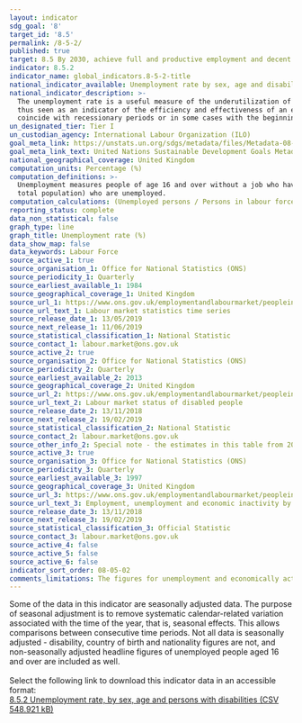 ```yaml
---
layout: indicator
sdg_goal: '8'
target_id: '8.5'
permalink: /8-5-2/
published: true
target: 8.5 By 2030, achieve full and productive employment and decent work for all women and men, including for young people and persons with disabilities, and equal pay for work of equal value
indicator: 8.5.2
indicator_name: global_indicators.8-5-2-title
national_indicator_available: Unemployment rate by sex, age and disability status 
national_indicator_description: >-
  The unemployment rate is a useful measure of the underutilization of the labour supply. It reflects the inability of an economy to generate employment for those persons who want to work but are not doing so, even though they are available for employment and actively seeking work. It is
  thus seen as an indicator of the efficiency and effectiveness of an economy to absorb its labour force and of the performance of the labour market. Short-term time series of the unemployment rate can be used to signal changes in the business cycle; upward movements in the indicator often
  coincide with recessionary periods or in some cases with the beginning of an expansionary period as persons previously not in the labour market begin to test conditions through an active job search.
un_designated_tier: Tier I
un_custodian_agency: International Labour Organization (ILO)
goal_meta_link: https://unstats.un.org/sdgs/metadata/files/Metadata-08-05-02.pdf 
goal_meta_link_text: United Nations Sustainable Development Goals Metadata (PDF 383 KB)
national_geographical_coverage: United Kingdom
computation_units: Percentage (%)
computation_definitions: >-
  Unemployment measures people of age 16 and over without a job who have been actively seeking work within the last four weeks and are available to start work within the next two weeks. The unemployment rate is the proportion of all employed and unemployed people (not the proportion of the
  total population) who are unemployed.
computation_calculations: (Unemployed persons / Persons in labour force) * 100
reporting_status: complete
data_non_statistical: false
graph_type: line
graph_title: Unemployment rate (%)
data_show_map: false
data_keywords: Labour Force
source_active_1: true
source_organisation_1: Office for National Statistics (ONS)
source_periodicity_1: Quarterly
source_earliest_available_1: 1984
source_geographical_coverage_1: United Kingdom
source_url_1: https://www.ons.gov.uk/employmentandlabourmarket/peopleinwork/employmentandemployeetypes/datasets/labourmarketstatistics
source_url_text_1: Labour market statistics time series
source_release_date_1: 13/05/2019
source_next_release_1: 11/06/2019
source_statistical_classification_1: National Statistic
source_contact_1: labour.market@ons.gov.uk
source_active_2: true
source_organisation_2: Office for National Statistics (ONS)
source_periodicity_2: Quarterly
source_earliest_available_2: 2013
source_geographical_coverage_2: United Kingdom
source_url_2: https://www.ons.gov.uk/employmentandlabourmarket/peopleinwork/employmentandemployeetypes/datasets/labourmarketstatusofdisabledpeoplea08
source_url_text_2: Labour market status of disabled people
source_release_date_2: 13/11/2018
source_next_release_2: 19/02/2019
source_statistical_classification_2: National Statistic
source_contact_2: labour.market@ons.gov.uk
source_other_info_2: Special note - the estimates in this table from 2013 onwards are not directly comparable with those from earlier years. This is because there was a change in the reporting behaviour of survey respondents at the start of 2013 related to a change in the wording of the survey questionnaire.
source_active_3: true
source_organisation_3: Office for National Statistics (ONS)
source_periodicity_3: Quarterly
source_earliest_available_3: 1997
source_geographical_coverage_3: United Kingdom
source_url_3: https://www.ons.gov.uk/employmentandlabourmarket/peopleinwork/employmentandemployeetypes/datasets/a12employmentunemploymentandeconomicinactivitybynationalityandcountryofbirth
source_url_text_3: Employment, unemployment and economic inactivity by nationality and country of birth
source_release_date_3: 13/11/2018
source_next_release_3: 19/02/2019
source_statistical_classification_3: Official Statistic 
source_contact_3: labour.market@ons.gov.uk
source_active_4: false
source_active_5: false
source_active_6: false
indicator_sort_order: 08-05-02
comments_limitations: The figures for unemployment and economically active individuals are measured for the ages 16 and above. Data follows the UN specification for this indicator. This indicator has been identified in collaboration with topic experts.
---
```

Some of the data in this indicator are seasonally adjusted data. The purpose of seasonal adjustment is to remove systematic calendar-related variation associated with the time of the year, that is, seasonal effects. This allows comparisons between consecutive time periods. Not all data is seasonally adjusted - disability, country of birth and nationality figures are not, and non-seasonally adjusted headline figures of unemployed people aged 16 and over are included as well.<br><br> Select the following link to download this indicator data in an accessible format:<br>[8.5.2 Unemployment rate, by sex, age and persons with disabilities (CSV 548.921 kB)](https://sustainabledevelopment-uk.github.io/sdg-data/data/8-5-2.csv)